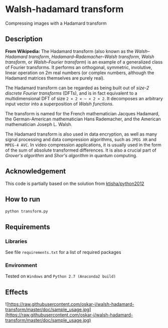 # Walsh-hadamard transform

Compressing images with a Hadamard transform

## Description

**From Wikipedia:** The Hadamard transform (also known as the *Walsh–Hadamard transform*, 
*Hadamard–Rademacher–Walsh transform*, *Walsh transform*, or *Walsh–Fourier transform*) is an example 
of a generalized class of Fourier transforms. It performs an orthogonal, symmetric, 
involutive, linear operation on 2m real numbers (or complex numbers, although the 
Hadamard matrices themselves are purely real).

The Hadamard transform can be regarded as being built out of *size-2 
discrete Fourier transforms* (DFTs), and is in fact equivalent to a 
multidimensional DFT of size `2 × 2 × ⋯ × 2 × 2`. It decomposes an 
arbitrary input vector into a superposition of *Walsh functions*.

The transform is named for the French mathematician Jacques Hadamard, 
the German-American mathematician Hans Rademacher, and the 
American mathematician Joseph L. Walsh. 

The Hadamard transform is also used in data encryption, as well as many signal processing 
and data compression algorithms, such as `JPEG XR` and `MPEG-4 AVC`. In video compression 
applications, it is usually used in the form of the sum of absolute transformed differences. 
It is also a crucial part of *Grover's algorithm* and *Shor's algorithm* in quantum computing. 

## Acknowledgement

This code is partially based on the solution from [ktisha/python2012](https://github.com/ktisha/python2012/tree/dee4beda8e22f3a66a3e31384d4b72ab66102e88/avereshchagin)

## How to run

```
python transform.py
```

## Requirements

### Libraries

See file `requirements.txt` for a list of required packages

### Environment

Tested on `Windows` and `Python 2.7 (Anaconda2 build)`

## Effects

![https://raw.githubusercontent.com/oskar-j/walsh-hadamard-transform/master/doc/sample_usage.jpg](https://raw.githubusercontent.com/oskar-j/walsh-hadamard-transform/master/doc/sample_usage.jpg)

